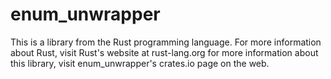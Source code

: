 # enum_unwrapper
This is a library from the Rust programming language. For more information about Rust, visit Rust's website at rust-lang.org
for more information about this library, visit enum_unwrapper's crates.io page on the web.
